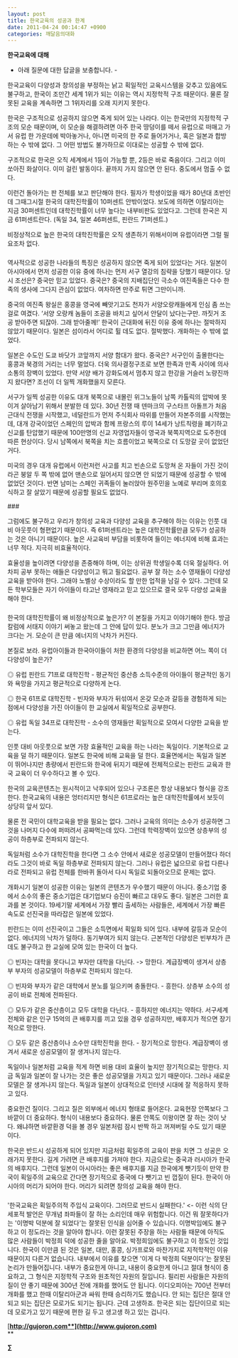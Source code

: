 ```yaml
---
layout: post
title: 한국교육의 성공과 한계
date: 2011-04-24 00:14:47 +0900
categories: 깨달음의대화
---
```

**한국교육에 대해** 


   
- 아래 질문에 대한 답글을 보충합니다. -  


  


한국교육이 다양성과 창의성을 부정하는 낡고 획일적인 교육시스템을 갖추고 있음에도 불구하고, 한국이 조만간 세계 1위가 되는 이유는 역시 지정학적 구조 때문이다. 물론 잘못된 교육을 계속하면 그 1위자리를 오래 지키지 못한다.

  


한국은 구조적으로 성공하지 않으면 죽게 되어 있는 나라다. 이는 한국만의 지정학적 구조의 모순 때문이며, 이 모순을 해결하려면 아주 한국 땅덩이를 떼서 유럽으로 떠매고 가서 유럽 한 가운데에 박아놓거나, 아니면 미국의 한 주로 들어가거나, 혹은 일본과 합방하는 수 밖에 없다. 그 어떤 방법도 불가하므로 이대로는 성공할 수 밖에 없다. 

  


구조적으로 한국은 오직 세계에서 1등이 가능할 뿐, 2등은 바로 죽음이다. 그리고 이미 쏘아진 화살이다. 이미 걸린 발동이다. 끝까지 가지 않으면 안 된다. 중도에서 멈출 수 없다. 

  


이런건 돌아가는 판 전체를 보고 판단해야 한다. 필자가 학생이었을 때가 80년대 초반인데 그때그시절 한국의 대학진학률이 10퍼센트 안밖이었다. 보도에 의하면 이탈리아는 지금 30퍼센트인데 대학진학률이 너무 높다는 내부비판도 있었다고. 그런데 한국은 지금 61퍼센트란다. (독일 34, 일본 46퍼센트, 핀란드 71퍼센트.)

  


비정상적으로 높은 한국의 대학진학률은 오직 생존하기 위해서이며 유럽이라면 그럴 필요조차 없다. 

  


###

  


역사적으로 성공한 나라들의 특징은 성공하지 않으면 죽게 되어 있었다는 거다. 일본이 아시아에서 먼저 성공한 이유 중에 하나는 먼저 서구 열강의 침략을 당했기 때문이다. 당시 조선은? 중국만 믿고 있었다. 중국은? 중국의 지배집단인 극소수 여진족들은 다수 한족의 생사에 그다지 관심이 없었다. 여차하면 만주로 튀면 그만이니까.

  


중국의 여진족 왕실은 홍콩을 영국에 빼앗기고도 천자가 서양오랑캐들에게 인심 좀 쓰는 걸로 여겼다. ‘서양 오랑캐 놈들이 조공을 바치고 싶어서 안달이 났다는구만. 까짓거 조공 받아주면 되잖아. 그래 받아줄께!’ 한국이 근대화에 뒤진 이유 중에 하나는 절박하지 않았기 때문이다. 일본은 섬이라서 어디로 튈 데도 없다. 절박했다. 개화하는 수 밖에 없었다.

  


일본은 수도인 도쿄 바닷가 코앞까지 서양 함대가 왔다. 중국은? 서구인이 출몰한다는 홍콩과 북경의 거리는 너무 멀었다. 더욱 의사결정구조로 보면 한족과 만족 사이에 의사소통의 장벽이 있었다. 만약 서양 배가 강화도에서 멈추지 않고 한강을 거슬러 노량진까지 왔다면? 조선이 더 일찍 개화했을지 모른다.

  


서구가 일찍 성공한 이유도 대개 북쪽으로 내몰린 위그노들이 남쪽 카톨릭의 압박에 못이겨 살아남기 위해서 분발한 데 있다. 30년 전쟁 때 덴마크의 구스타프 아돌프가 처음 근대식 전쟁을 시작했고, 네덜란드가 먼저 주식회사 따위를 만들어 자본주의를 시작했는데, 대개 강국이었던 스페인의 압박과 함께 프랑스의 루이 14세가 낭트칙령을 폐기하고 신교를 탄압했기 때문에 100만명의 신교 자영업자들이 영국과 북쪽지역으로 도주한데 따른 현상이다. 당시 남쪽에서 북쪽을 치는 흐름이었고 북쪽으로 더 도망갈 곳이 없었던 거다. 

  


미국의 경우 대개 유럽에서 이런저런 사고를 치고 빈손으로 도망쳐 온 자들이 가진 것이라곤 붕알 두 쪽 밖에 없어 맨손으로 일어서지 않으면 안 되었기 때문에 성공할 수 밖에 없었던 것이다. 반면 남미는 스페인 귀족들이 눌러앉아 원주민을 노예로 부리며 호의호식하고 잘 살았기 때문에 성공할 필요도 없었다. 

  


\### 

  


그럼에도 불구하고 우리가 창의성 교육과 다양성 교육을 추구해야 하는 이유는 인풋 대비 아웃풋이 형편없기 때문이다. 즉 61퍼센트라는 높은 대학진학률만큼 모두가 성공하는 것은 아니기 때문이다. 높은 사교육비 부담을 비롯하여 들이는 에너지에 비해 효과는 너무 적다. 지극히 비효율적이다. 

  


효율성을 높이려면 다양성을 존중해야 하며, 이는 상위권 학생일수록 더욱 절실하다. 어차피 공부 못하는 애들은 다양성이고 뭐고 필요없다. 공부 잘 하는 소수 영재들이 다양성 교육을 받아야 한다. 그래야 노벨상 수상이라도 할 만한 업적을 남길 수 있다. 그런데 모든 학부모들은 자기 아이들이 타고난 영재라고 믿고 있으므로 결국 모두 다양성 교육을 해야 한다.

  


###

  


한국의 대학진학률이 왜 비정상적으로 높은가? 이 본질을 가지고 이야기해야 한다. 방금 칼럼에 서태지 이야기 써놓고 왔는데 그 안에 답이 있다. 분노가 크고 그만큼 에너지가 크다는 거. 모순이 큰 만큼 에너지의 낙차가 커진다. 

  


본질로 보라. 유럽아이들과 한국아이들이 처한 환경의 다양성을 비교하면 어느 쪽이 더 다양성이 높은가? 

  


◎ 유럽 핀란드 71프로 대학진학 - 평균적인 중산층 소득수준의 아이들이 평균적인 동기와 욕망을 가지고 평균적으로 다양하게 논다. 

  


◎ 한국 61프로 대학진학 - 빈자와 부자가 뒤섞여서 온갖 모순과 갈등을 경험하게 되는 점에서 다양성을 가진 아이들이 한 교실에서 획일적으로 공부한다. 

  


◎ 유럽 독일 34프로 대학진학 - 소수의 영재들만 획일적으로 모여서 다양한 교육을 받는다. 

  


인풋 대비 아웃풋으로 보면 가장 효율적인 교육을 하는 나라는 독일이다. 기본적으로 교육을 덜 하기 때문이다. 일본도 한국에 비해 교육을 덜 한다. 효율면에서는 독일과 일본이 뛰어나지만 총량에서 핀란드와 한국에 뒤지기 때문에 전체적으로는 핀란드 교육과 한국 교육이 더 우수하다고 볼 수 있다. 

  


한국의 교육콘텐츠는 원시적이고 낙후되어 있으나 구조론은 항상 내용보다 형식을 강조한다. 한국교육의 내용은 엉터리지만 형식은 61프로라는 높은 대학진학률에서 보듯이 상당히 앞서 있다. 

  


물론 전 국민이 대학교육을 받을 필요는 없다. 그러나 교육의 의미는 소수가 성공하면 그것을 나머지 다수에 퍼떠려서 공짜먹는데 있다. 그런데 학력장벽이 있으면 상층부의 성공이 하층부로 전파되지 않는다. 

  


독일처럼 소수가 대학진학을 한다면 그 소수 안에서 새로운 성공모델이 만들어졌다 하더라도 그것이 바로 독일 하층부로 전파되지 않는다. 그러나 유럽은 넓으므로 유럽 다른나라로 전파되고 유럽 전체를 한바퀴 돌아서 다시 독일로 되돌아오므로 문제는 없다.

  


개화시기 일본이 성공한 이유는 일본의 콘텐츠가 우수했기 때문이 아니다. 중소기업 중에서 소수의 좋은 중소기업은 대기업보다 승진이 빠르고 대우도 좋다. 일본은 그러한 효과를 본 것이다. 19세기말 세계에서 가장 빨리 출세하는 사람들은, 세계에서 가장 빠른 속도로 선진국을 따라잡은 일본에 있었다.

  


핀란드는 이미 선진국이고 그들은 소득면에서 획일화 되어 있다. 내부에 갈등과 모순이 없다. 에너지의 낙차가 덜하다. 동기부여가 되지 않는다. 근본적인 다양성은 빈부차가 큰 데도 불구하고 한 교실에 모여 있는 한국이 더 높다.

  


◎ 빈자는 대학을 못다니고 부자만 대학을 다닌다. -> 망한다. 계급장벽이 생겨서 상층부 부자의 성공모델이 하층부로 전파되지 않는다.

  


◎ 빈자와 부자가 같은 대학에서 분노를 일으키며 충돌한다. - 흥한다. 상층부 소수의 성공이 바로 전체에 전파된다.

  


◎ 모두가 같은 중산층이고 모두 대학을 다닌다. - 흥하지만 에너지는 약하다. 서구세계 전체와 같은 인구 15억의 큰 배후지를 끼고 있을 경우 성공하지만, 배후지가 적으면 장기적으로 망한다. 

  


◎ 모두 같은 중산층이나 소수만 대학진학을 한다. - 장기적으로 망한다. 계급장벽이 생겨서 새로운 성공모델이 잘 생겨나지 않는다.

  


독일이나 일본처럼 교육을 적게 하면 비용 대비 효율이 높지만 장기적으로는 망한다. 지금 독일과 일본이 잘 나가는 것은 좋은 성공모델을 가지고 있기 때문이다. 그러나 새로운 모델은 잘 생겨나지 않는다. 독일과 일본이 상대적으로 인터넷 시대에 잘 적응하지 못하고 있다. 

  


중요한건 질이다. 그리고 질은 외부에서 에너지 형태로 들어온다. 교육현장 안쪽보다 그 바깥이 더 중요하다. 형식이 내용보다 중요하다. 물론 안쪽도 이왕이면 잘 하는 것이 낫다. 왜냐하면 바깥환경 덕을 볼 경우 일본처럼 잠시 반짝 하고 꺼져버릴 수도 있기 때문이다. 

  


한국은 반드시 성공하게 되어 있지만 지금처럼 획일주의 교육이 판을 치면 그 성공은 오래가지 못한다. 길게 가려면 큰 배후지를 가져야 한다. 지금으로는 중국과 러시아가 한국의 배후지다. 그런데 일본이 아시아라는 좋은 배후지를 지금 한국에게 뺏기듯이 만약 한국이 획일주의 교육으로 간다면 장기적으로 중국에 다 뺏기고 빈 껍질이 된다. 한국이 아시아의 머리가 되어야 한다. 머리가 되려면 창의성 교육을 해야 한다. 

  


###

  


'한국교육은 획일주의적 주입식 교육이다. 그러므로 반드시 실패한다.' <- 이런 식의 단세포적 발언은 무개념 좌파들이 잘 하는 소리인데 매우 위험합니다. 이건 뭐 잘못하다가는 '이명박 덕분에 잘 되었다'는 잘못된 인식을 심어줄 수 있습니다. 이명박임에도 불구하고 이 정도라는 것을 알아야 합니다. 이런 잘못된 주장을 하는 사람들 때문에 아직도 많은 사람들이 박정희 덕에 성공한 줄을 알아요. 박정희임에도 불구하고 이 정도인 것입니다. 한국이 이만큼 된 것은 일본, 대만, 홍콩, 싱가프로와 마찬가지로 지적학적인 이유 때문이지 다른거 없습니다. 내부에서 이유를 찾으면 '이게 다 박정희 덕분이다'는 잘못된 논리가 만들어집니다. 내부가 중요한게 아니고, 내용이 중요한게 아니고 절대 형식이 중요하고, 그 형식은 지정학적 구조와 원초적인 자원의 질입니다. 필리핀 사람들은 자원의 질이 안 좋기 때문에 300년 전에 개화를 했어도 안 됩니다. 이디오피아는 700년 전부터 개화를 했고 한때 이탈리아군과 싸워 한때 승리하기도 했습니다. 안 되는 집단은 절대 안 되고 되는 집단은 모로가도 되기는 됩니다. 근데 고생하죠. 한국은 되는 집단이므로 되는데 모로가고 있기 때문에 편한 길 두고 생고생 하고 있는 겁니다.  


  


  


  


  




[**http://gujoron.com**](http://www.gujoron.com)**  
** 

**∑**